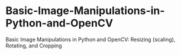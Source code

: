 # Basic-Image-Manipulations-in-Python-and-OpenCV
Basic Image Manipulations in Python and OpenCV: Resizing (scaling), Rotating, and Cropping
